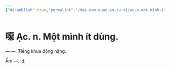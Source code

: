 ```yaml
---
{"dg-publish":true,"permalink":"/dai-nam-quac-am-tu-vi/ac-n-mot-minh-it-dung/","tags":["âm-vị-tự"],"created":"2025-08-15T14:51:52.810+07:00"}
---
```


# 噁 Ạc. n. Một mình ít dùng.

― ―. Tiếng khua động nặng.

Ầm —. id.